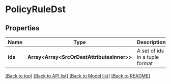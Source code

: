 # PolicyRuleDst

## Properties

|Name | Type | Description | Notes|
|------------ | ------------- | ------------- | -------------|
|**ids** | **Array&lt;Array&lt;SrcOrDestAttributesInner&gt;&gt;** | A set of ids in a tuple format | [optional] [default to undefined]|




[[Back to top]](#) [[Back to API list]](../../README.md#documentation-for-api-endpoints) [[Back to Model list]](../../README.md#documentation-for-models) [[Back to README]](../../README.md)
